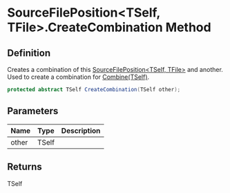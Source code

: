 # SourceFilePosition&lt;TSelf, TFile&gt;.CreateCombination Method
## Definition

Creates a combination of this [SourceFilePosition&lt;TSelf, TFile&gt;](MrKWatkins.Ast.Position.SourceFilePosition-2.md) and another. Used to create a combination for [Combine(TSelf)](MrKWatkins.Ast.Position.SourceFilePosition-2.Combine.md).

```c#
protected abstract TSelf CreateCombination(TSelf other);
```

## Parameters

| Name | Type | Description |
| ---- | ---- | ----------- |
| other | TSelf |  |

## Returns

TSelf



